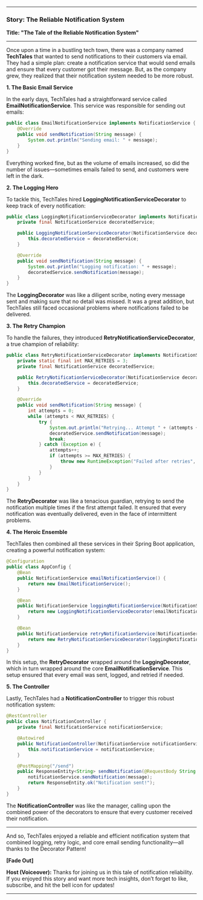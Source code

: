 
---

### Story: The Reliable Notification System

**Title: "The Tale of the Reliable Notification System"**

---

Once upon a time in a bustling tech town, there was a company named **TechTales** that wanted to send notifications to their customers via email. They had a simple plan: create a notification service that would send emails and ensure that every customer got their message. But, as the company grew, they realized that their notification system needed to be more robust.

**1. The Basic Email Service**

In the early days, TechTales had a straightforward service called **EmailNotificationService**. This service was responsible for sending out emails:

```java
public class EmailNotificationService implements NotificationService {
    @Override
    public void sendNotification(String message) {
        System.out.println("Sending email: " + message);
    }
}
```

Everything worked fine, but as the volume of emails increased, so did the number of issues—sometimes emails failed to send, and customers were left in the dark.

**2. The Logging Hero**

To tackle this, TechTales hired **LoggingNotificationServiceDecorator** to keep track of every notification:

```java
public class LoggingNotificationServiceDecorator implements NotificationService {
    private final NotificationService decoratedService;

    public LoggingNotificationServiceDecorator(NotificationService decoratedService) {
        this.decoratedService = decoratedService;
    }

    @Override
    public void sendNotification(String message) {
        System.out.println("Logging notification: " + message);
        decoratedService.sendNotification(message);
    }
}
```

The **LoggingDecorator** was like a diligent scribe, noting every message sent and making sure that no detail was missed. It was a great addition, but TechTales still faced occasional problems where notifications failed to be delivered.

**3. The Retry Champion**

To handle the failures, they introduced **RetryNotificationServiceDecorator**, a true champion of reliability:

```java
public class RetryNotificationServiceDecorator implements NotificationService {
    private static final int MAX_RETRIES = 3;
    private final NotificationService decoratedService;

    public RetryNotificationServiceDecorator(NotificationService decoratedService) {
        this.decoratedService = decoratedService;
    }

    @Override
    public void sendNotification(String message) {
        int attempts = 0;
        while (attempts < MAX_RETRIES) {
            try {
                System.out.println("Retrying... Attempt " + (attempts + 1));
                decoratedService.sendNotification(message);
                break;
            } catch (Exception e) {
                attempts++;
                if (attempts >= MAX_RETRIES) {
                    throw new RuntimeException("Failed after retries", e);
                }
            }
        }
    }
}
```

The **RetryDecorator** was like a tenacious guardian, retrying to send the notification multiple times if the first attempt failed. It ensured that every notification was eventually delivered, even in the face of intermittent problems.

**4. The Heroic Ensemble**

TechTales then combined all these services in their Spring Boot application, creating a powerful notification system:

```java
@Configuration
public class AppConfig {
    @Bean
    public NotificationService emailNotificationService() {
        return new EmailNotificationService();
    }

    @Bean
    public NotificationService loggingNotificationService(NotificationService emailNotificationService) {
        return new LoggingNotificationServiceDecorator(emailNotificationService);
    }

    @Bean
    public NotificationService retryNotificationService(NotificationService loggingNotificationService) {
        return new RetryNotificationServiceDecorator(loggingNotificationService);
    }
}
```

In this setup, the **RetryDecorator** wrapped around the **LoggingDecorator**, which in turn wrapped around the core **EmailNotificationService**. This setup ensured that every email was sent, logged, and retried if needed.

**5. The Controller**

Lastly, TechTales had a **NotificationController** to trigger this robust notification system:

```java
@RestController
public class NotificationController {
    private final NotificationService notificationService;

    @Autowired
    public NotificationController(NotificationService notificationService) {
        this.notificationService = notificationService;
    }

    @PostMapping("/send")
    public ResponseEntity<String> sendNotification(@RequestBody String message) {
        notificationService.sendNotification(message);
        return ResponseEntity.ok("Notification sent!");
    }
}
```

The **NotificationController** was like the manager, calling upon the combined power of the decorators to ensure that every customer received their notification.

---

And so, TechTales enjoyed a reliable and efficient notification system that combined logging, retry logic, and core email sending functionality—all thanks to the Decorator Pattern!

**[Fade Out]**

**Host (Voiceover):**
Thanks for joining us in this tale of notification reliability. If you enjoyed this story and want more tech insights, don’t forget to like, subscribe, and hit the bell icon for updates!

---

